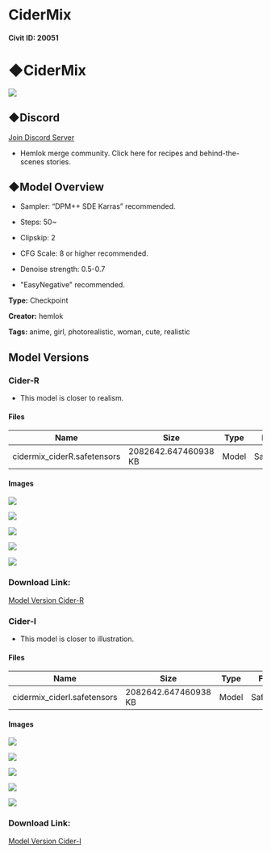 # CiderMix

#### Civit ID: 20051

<h1><strong>◆CiderMix</strong></h1><img src="https://imagecache.civitai.com/xG1nkqKTMzGDvpLrqFT7WA/4cd91ad4-5862-4e75-4495-1fe0c8e91900/width=525/4cd91ad4-5862-4e75-4495-1fe0c8e91900" /><p></p><h2>◆Discord</h2><p><a target="_blank" rel="ugc" href="https://discord.gg/eN6aSWRddT">Join Discord Server</a></p><ul><li><p>Hemlok merge community. Click here for recipes and behind-the-scenes stories.</p><p></p></li></ul><h2>◆Model Overview</h2><ul><li><p>Sampler: “DPM++ SDE Karras” recommended.</p></li><li><p>Steps: 50~</p></li><li><p>Clipskip: 2</p></li><li><p>CFG Scale: 8 or higher recommended.</p></li><li><p>Denoise strength: 0.5-0.7</p></li><li><p>"EasyNegative" recommended.</p></li></ul>

**Type:** Checkpoint

**Creator:** hemlok

**Tags:** anime, girl, photorealistic, woman, cute, realistic

## Model Versions

### Cider-R

<ul><li><p>This model is closer to realism.</p></li></ul>

#### Files

| Name | Size | Type | Format | Download Url | AutoV1 | AutoV2 | SHA256 | CRC32 | BLAKE3 |
| --- | --- | --- | --- | --- | --- | --- | --- | --- | --- |
| cidermix_ciderR.safetensors | 2082642.647460938 KB | Model | SafeTensor | https://civitai.com/api/download/models/23816 | 33DE032C | 88D65A0F77 | 88D65A0F77011EFE90BB3C7E825537071C0E08229C68B398485E63348DDA824E | 5AA46457 | DD6F09D0492F8C47AB3D1AA763792DCAFF8B39FC96422379F3747591DDCFFE97 |

#### Images

<p><img src="https://image.civitai.com/xG1nkqKTMzGDvpLrqFT7WA/c56ad882-1dff-480c-64b4-3e2be810ed00/width=450/258748.jpeg" /></p>

<p><img src="https://image.civitai.com/xG1nkqKTMzGDvpLrqFT7WA/4946eb3b-6bfd-4384-f0be-d0be6e1f7500/width=450/258752.jpeg" /></p>

<p><img src="https://image.civitai.com/xG1nkqKTMzGDvpLrqFT7WA/4e6470da-40b8-412c-91bc-c76092865e00/width=450/258751.jpeg" /></p>

<p><img src="https://image.civitai.com/xG1nkqKTMzGDvpLrqFT7WA/ddc158e6-b3d7-4ed9-6342-5bdb81b07900/width=450/258750.jpeg" /></p>

<p><img src="https://image.civitai.com/xG1nkqKTMzGDvpLrqFT7WA/b11b4544-3af2-4d2f-2339-4c1af1fc9100/width=450/258749.jpeg" /></p>

### Download Link:

[Model Version Cider-R](https://civitai.com/api/download/models/23816)

### Cider-I

<ul><li><p>This model is closer to illustration.</p></li></ul>

#### Files

| Name | Size | Type | Format | Download Url | AutoV1 | AutoV2 | SHA256 | CRC32 | BLAKE3 |
| --- | --- | --- | --- | --- | --- | --- | --- | --- | --- |
| cidermix_ciderI.safetensors | 2082642.647460938 KB | Model | SafeTensor | https://civitai.com/api/download/models/23817 | 2B8D74B4 | C7830DD4CD | C7830DD4CDE71451778DD22EE2E5018CF5D5627D6F1CEBFD0EB5A0A00E63D00F | 687F6CC1 | D3D3D64AE56655ACD13082FB4AAB899A19BB18B5159AD897DE270A5FF48E5BD2 |

#### Images

<p><img src="https://image.civitai.com/xG1nkqKTMzGDvpLrqFT7WA/c40231e3-27bb-4e79-71f8-b0214f7c0400/width=450/258757.jpeg" /></p>

<p><img src="https://image.civitai.com/xG1nkqKTMzGDvpLrqFT7WA/b724b73d-8b70-41b3-efa4-de46fef42500/width=450/258756.jpeg" /></p>

<p><img src="https://image.civitai.com/xG1nkqKTMzGDvpLrqFT7WA/ee72b6bf-1cd4-4a12-0e50-78c4cf523d00/width=450/258755.jpeg" /></p>

<p><img src="https://image.civitai.com/xG1nkqKTMzGDvpLrqFT7WA/1e527321-6c3e-4074-8844-dae736ec4700/width=450/258754.jpeg" /></p>

<p><img src="https://image.civitai.com/xG1nkqKTMzGDvpLrqFT7WA/740b0315-0dc4-472e-fb4a-a14e244f9d00/width=450/258753.jpeg" /></p>

### Download Link:

[Model Version Cider-I](https://civitai.com/api/download/models/23817)

